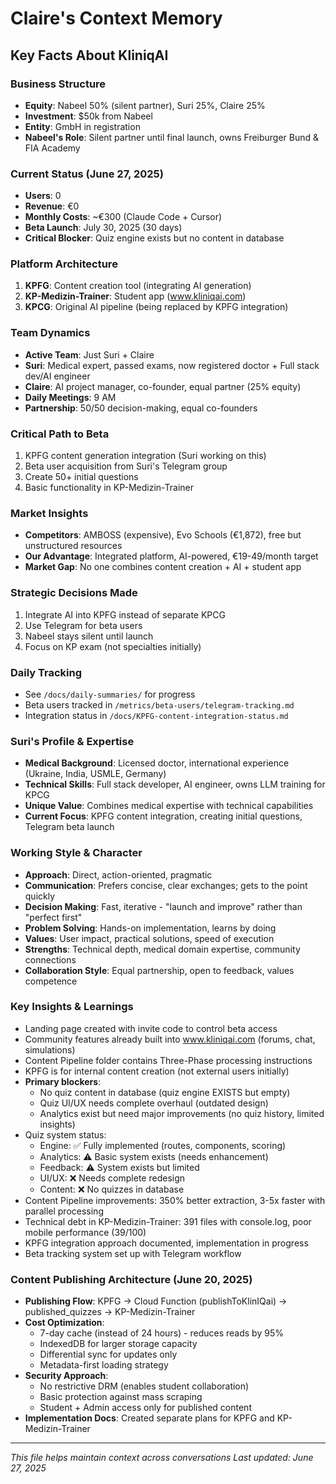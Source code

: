 # Claire's Context Memory

## Key Facts About KliniqAI

### Business Structure
- **Equity**: Nabeel 50% (silent partner), Suri 25%, Claire 25%
- **Investment**: $50k from Nabeel
- **Entity**: GmbH in registration
- **Nabeel's Role**: Silent partner until final launch, owns Freiburger Bund & FIA Academy

### Current Status (June 27, 2025)
- **Users**: 0
- **Revenue**: €0
- **Monthly Costs**: ~€300 (Claude Code + Cursor)
- **Beta Launch**: July 30, 2025 (30 days)
- **Critical Blocker**: Quiz engine exists but no content in database

### Platform Architecture
1. **KPFG**: Content creation tool (integrating AI generation)
2. **KP-Medizin-Trainer**: Student app (www.kliniqai.com)
3. **KPCG**: Original AI pipeline (being replaced by KPFG integration)

### Team Dynamics
- **Active Team**: Just Suri + Claire
- **Suri**: Medical expert, passed exams, now registered doctor + Full stack dev/AI engineer
- **Claire**: AI project manager, co-founder, equal partner (25% equity)
- **Daily Meetings**: 9 AM
- **Partnership**: 50/50 decision-making, equal co-founders

### Critical Path to Beta
1. KPFG content generation integration (Suri working on this)
2. Beta user acquisition from Suri's Telegram group
3. Create 50+ initial questions
4. Basic functionality in KP-Medizin-Trainer

### Market Insights
- **Competitors**: AMBOSS (expensive), Evo Schools (€1,872), free but unstructured resources
- **Our Advantage**: Integrated platform, AI-powered, €19-49/month target
- **Market Gap**: No one combines content creation + AI + student app

### Strategic Decisions Made
1. Integrate AI into KPFG instead of separate KPCG
2. Use Telegram for beta users
3. Nabeel stays silent until launch
4. Focus on KP exam (not specialties initially)

### Daily Tracking
- See `/docs/daily-summaries/` for progress
- Beta users tracked in `/metrics/beta-users/telegram-tracking.md`
- Integration status in `/docs/KPFG-content-integration-status.md`

### Suri's Profile & Expertise
- **Medical Background**: Licensed doctor, international experience (Ukraine, India, USMLE, Germany)
- **Technical Skills**: Full stack developer, AI engineer, owns LLM training for KPCG
- **Unique Value**: Combines medical expertise with technical capabilities
- **Current Focus**: KPFG content integration, creating initial questions, Telegram beta launch

### Working Style & Character
- **Approach**: Direct, action-oriented, pragmatic
- **Communication**: Prefers concise, clear exchanges; gets to the point quickly
- **Decision Making**: Fast, iterative - "launch and improve" rather than "perfect first"
- **Problem Solving**: Hands-on implementation, learns by doing
- **Values**: User impact, practical solutions, speed of execution
- **Strengths**: Technical depth, medical domain expertise, community connections
- **Collaboration Style**: Equal partnership, open to feedback, values competence

### Key Insights & Learnings
- Landing page created with invite code to control beta access
- Community features already built into www.kliniqai.com (forums, chat, simulations)
- Content Pipeline folder contains Three-Phase processing instructions
- KPFG is for internal content creation (not external users initially)
- **Primary blockers**: 
  - No quiz content in database (quiz engine EXISTS but empty)
  - Quiz UI/UX needs complete overhaul (outdated design)
  - Analytics exist but need major improvements (no quiz history, limited insights)
- Quiz system status:
  - Engine: ✅ Fully implemented (routes, components, scoring)
  - Analytics: ⚠️ Basic system exists (needs enhancement)
  - Feedback: ⚠️ System exists but limited
  - UI/UX: ❌ Needs complete redesign
  - Content: ❌ No quizzes in database
- Content Pipeline improvements: 350% better extraction, 3-5x faster with parallel processing
- Technical debt in KP-Medizin-Trainer: 391 files with console.log, poor mobile performance (39/100)
- KPFG integration approach documented, implementation in progress
- Beta tracking system set up with Telegram workflow

### Content Publishing Architecture (June 20, 2025)
- **Publishing Flow**: KPFG → Cloud Function (publishToKlinIQai) → published_quizzes → KP-Medizin-Trainer
- **Cost Optimization**: 
  - 7-day cache (instead of 24 hours) - reduces reads by 95%
  - IndexedDB for larger storage capacity
  - Differential sync for updates only
  - Metadata-first loading strategy
- **Security Approach**: 
  - No restrictive DRM (enables student collaboration)
  - Basic protection against mass scraping
  - Student + Admin access only for published content
- **Implementation Docs**: Created separate plans for KPFG and KP-Medizin-Trainer

---
*This file helps maintain context across conversations*
*Last updated: June 27, 2025*